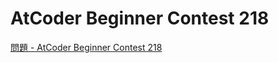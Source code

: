 AtCoder Beginner Contest 218
===

[問題 - AtCoder Beginner Contest 218](https://atcoder.jp/contests/abc218/tasks)
